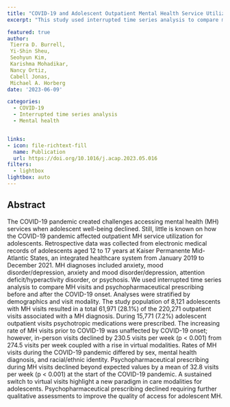 ```yaml
---
title: "COVID-19 and Adolescent Outpatient Mental Health Service Utilization: an interrupted time series analysis"
excerpt: "This study used interrupted time series analysis to compare mental health visits and psychopharmaceutical prescribing before and after the COVID-19 onset."

featured: true
author: 
 Tierra D. Burrell,
 Yi-Shin Sheu,
 Seohyun Kim,
 Karishma Mohadikar,
 Nancy Ortiz,
 Cabell Jonas,
 Michael A. Horberg
date: '2023-06-09'

categories:
  - COVID-19
  - Interrupted time series analysis
  - Mental health


links:
- icon: file-richtext-fill
  name: Publication
  url: https://doi.org/10.1016/j.acap.2023.05.016
filters:
  - lightbox
lightbox: auto 
---
```


## Abstract

The COVID-19 pandemic created challenges accessing mental health (MH) services when adolescent well-being declined. Still, little is known on how the COVID-19 pandemic affected outpatient MH service utilization for adolescents. Retrospective data was collected from electronic medical records of adolescents aged 12 to 17 years at Kaiser Permanente Mid-Atlantic States, an integrated healthcare system from January 2019 to December 2021. MH diagnoses included anxiety, mood disorder/depression, anxiety and mood disorder/depression, attention deficit/hyperactivity disorder, or psychosis. We used interrupted time series analysis to compare MH visits and psychopharmaceutical prescribing before and after the COVID-19 onset. Analyses were stratified by demographics and visit modality. The study population of 8,121 adolescents with MH visits resulted in a total 61,971 (28.1%) of the 220,271 outpatient visits associated with a MH diagnosis. During 15,771 (7.2%) adolescent outpatient visits psychotropic medications were prescribed. The increasing rate of MH visits prior to COVID-19 was unaffected by COVID-19 onset; however, in-person visits declined by 230.5 visits per week (p < 0.001) from 274.5 visits per week coupled with a rise in virtual modalities. Rates of MH visits during the COVID-19 pandemic differed by sex, mental health diagnosis, and racial/ethnic identity. Psychopharmaceutical prescribing during MH visits declined beyond expected values by a mean of 32.8 visits per week (p < 0.001) at the start of the COVID-19 pandemic. A sustained switch to virtual visits highlight a new paradigm in care modalities for adolescents. Psychopharmaceutical prescribing declined requiring further qualitative assessments to improve the quality of access for adolescent MH.
